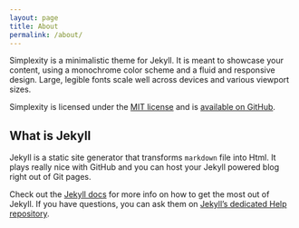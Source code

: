 ```yaml
---
layout: page
title: About
permalink: /about/
---
```

Simplexity is a minimalistic theme for Jekyll. It is meant to showcase your content, using a monochrome color scheme and
a fluid and responsive design. Large, legible fonts scale well across devices and various viewport sizes.

Simplexity is licensed under the [MIT license][license] and is [available on GitHub][simplexity].

## What is Jekyll

Jekyll is a static site generator that transforms `markdown` file into Html. It plays really nice with GitHub and you
can host your Jekyll powered blog right out of Git pages.

Check out the [Jekyll docs][jekyll] for more info on how to get the most out of Jekyll. If you have questions, you can ask them on
[Jekyll’s dedicated Help repository][jekyll-help].

[license]:     http://opensource.org/licenses/MIT
[simplexity]:  http://github.com/mateid/simplexity
[jekyll]:      http://jekyllrb.com
[jekyll-gh]:   https://github.com/jekyll/jekyll
[jekyll-help]: https://github.com/jekyll/jekyll-help
